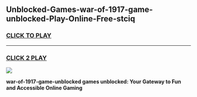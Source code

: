 
## Unblocked-Games-war-of-1917-game-unblocked-Play-Online-Free-stciq
<h3>
<a href="https://premium76.site?title=war-of-1917-game-unblocked&ref=26A">CLICK TO PLAY</a></h3>
<hr>

<h3>
<a href="https://premium76.site?title=war-of-1917-game-unblocked&ref=26A">CLICK 2 PLAY</a>
  
</h3>

<a href="https://premium76.site?title=war-of-1917-game-unblocked&ref=26A"><img src="https://clearcache.store/games.png"></a>


**war-of-1917-game-unblocked games unblocked: Your Gateway to Fun and Accessible Online Gaming**
